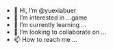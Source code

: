 - 👋 Hi, I’m @yuexiabuer
- 👀 I’m interested in ...game
- 🌱 I’m currently learning ...
- 💞️ I’m looking to collaborate on ...
- 📫 How to reach me ...

<!---
yuexiabuer/yuexiabuer is a ✨ special ✨ repository because its `README.md` (this file) appears on your GitHub profile.
You can click the Preview link to take a look at your changes.
--->
